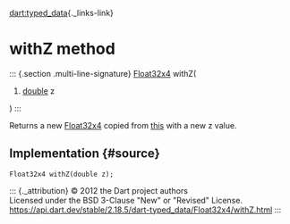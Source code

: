 [dart:typed\_data](../../dart-typed_data/dart-typed_data-library){._links-link}

withZ method
============

::: {.section .multi-line-signature}
[Float32x4](../float32x4-class) withZ(

1.  [double](../../dart-core/double-class) z

)
:::

Returns a new [Float32x4](../float32x4-class) copied from
[this](../float32x4-class) with a new z value.

Implementation {#source}
--------------

``` {.language-dart data-language="dart"}
Float32x4 withZ(double z);
```

::: {._attribution}
© 2012 the Dart project authors\
Licensed under the BSD 3-Clause \"New\" or \"Revised\" License.\
<https://api.dart.dev/stable/2.18.5/dart-typed_data/Float32x4/withZ.html>
:::

